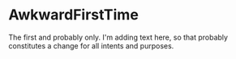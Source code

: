 # AwkwardFirstTime
The first and probably only.
I'm adding text here, so that probably constitutes a change for all intents and purposes.
